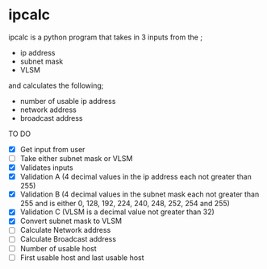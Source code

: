 # ipcalc
ipcalc is a python program that takes in 3 inputs from the ;
- ip address
- subnet mask
- VLSM

and calculates the following;

- number of usable ip address 
- network address
- broadcast address
















TO DO
- [x] Get input from user
- [ ] Take either subnet mask or VLSM
- [x] Validates inputs
- [x] Validation A (4 decimal values in the ip address each not greater than 255)
- [x] Validation B (4 decimal values in the subnet mask each not greater than 255 and is either 0, 128, 192, 224, 240, 248, 252, 254 and 255)
- [x] Validation C (VLSM is a decimal value not greater than 32)
- [x] Convert subnet mask to VLSM
- [ ] Calculate Network address
- [ ] Calculate Broadcast address
- [ ] Number of usable host
- [ ] First usable host and last usable host